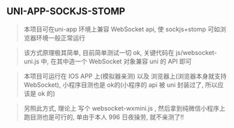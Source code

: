## UNI-APP-SOCKJS-STOMP

>本项目可在uni-app 环境上兼容 WebSocket api, 使 sockjs+stomp 可如浏览器环境一般正常运行


> 该方式原理极其简单, 目前简单测试一切 ok, 关键代码在 js/websocket-uni.js 中, 在其中造一个 WebSocket 对象兼容 uni 的 API 即可

> 本项目可运行在 IOS APP 上(模拟器亲测) 以及 浏览器上(浏览器本身就支持 WebSocket), 小程序目测也是 ok的(小程序的 api 被 uni 封装过了, 所以应该是 ok 的)

> 另照此方式, 理论上 写个 websocket-wxmini.js , 然后拿到纯微信小程序上跑目测也是可行的, 单由于本人 996 日夜操劳, 就不亲测了!!
